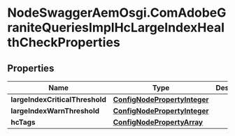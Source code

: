 # NodeSwaggerAemOsgi.ComAdobeGraniteQueriesImplHcLargeIndexHealthCheckProperties

## Properties

Name | Type | Description | Notes
------------ | ------------- | ------------- | -------------
**largeIndexCriticalThreshold** | [**ConfigNodePropertyInteger**](ConfigNodePropertyInteger.md) |  | [optional] 
**largeIndexWarnThreshold** | [**ConfigNodePropertyInteger**](ConfigNodePropertyInteger.md) |  | [optional] 
**hcTags** | [**ConfigNodePropertyArray**](ConfigNodePropertyArray.md) |  | [optional] 


